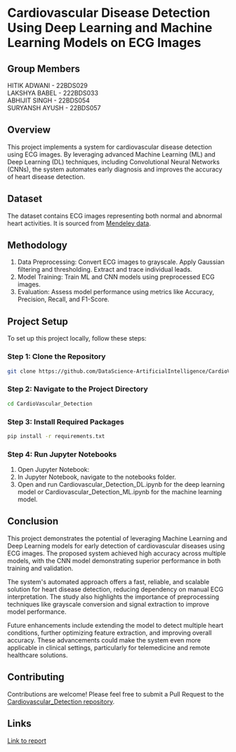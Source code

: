# Cardiovascular Disease Detection Using Deep Learning and Machine Learning Models on ECG Images
## Group Members
HITIK ADWANI - 22BDS029  
LAKSHYA BABEL - 222BDS033  
ABHIJIT SINGH - 22BDS054  
SURYANSH AYUSH - 22BDS057

## Overview
This project implements a system for cardiovascular disease detection using ECG images. By leveraging advanced Machine Learning (ML) and Deep Learning (DL) techniques, including Convolutional Neural Networks (CNNs), the system automates early diagnosis and improves the accuracy of heart disease detection.


## Dataset

The dataset contains ECG images representing both normal and abnormal heart activities. It is sourced from [Mendeley data](https://data.mendeley.com/datasets/gwbz3fsgp8/2).

## Methodology
1. Data Preprocessing:
Convert ECG images to grayscale.
Apply Gaussian filtering and thresholding.
Extract and trace individual leads.
2. Model Training:
Train ML and CNN models using preprocessed ECG images.
3. Evaluation:
Assess model performance using metrics like Accuracy, Precision, Recall, and F1-Score.

## Project Setup

To set up this project locally, follow these steps:  

### Step 1: Clone the Repository  


```bash
git clone https://github.com/DataScience-ArtificialIntelligence/CardioVascular_Disease_Detection.git
```

### Step 2: Navigate to the Project Directory
```bash
cd CardioVascular_Detection 
``` 

### Step 3: Install Required Packages
```bash
pip install -r requirements.txt
```

### Step 4: Run Jupyter Notebooks
1. Open Jupyter Notebook:
2. In Jupyter Notebook, navigate to the notebooks folder.
3. Open and run Cardiovascular_Detection_DL.ipynb for the deep learning model or Cardiovascular_Detection_ML.ipynb for the machine learning model.



## Conclusion

This project demonstrates the potential of leveraging Machine Learning and Deep Learning models for early detection of cardiovascular diseases using ECG images. The proposed system achieved high accuracy across multiple models, with the CNN model demonstrating superior performance in both training and validation. 

The system's automated approach offers a fast, reliable, and scalable solution for heart disease detection, reducing dependency on manual ECG interpretation. The study also highlights the importance of preprocessing techniques like grayscale conversion and signal extraction to improve model performance.

Future enhancements include extending the model to detect multiple heart conditions, further optimizing feature extraction, and improving overall accuracy. These advancements could make the system even more applicable in clinical settings, particularly for telemedicine and remote healthcare solutions.



## Contributing

Contributions are welcome! Please feel free to submit a Pull Request to the [Cardiovascular_Detection repository](https://github.com/hitikadwani/CardioVascular_Detection.git).

## Links  

[Link to report](https://drive.google.com/file/d/1g05qLyQw4gQHIu3E1OYCPLxhudNLyqiu/view?usp=sharing)  


